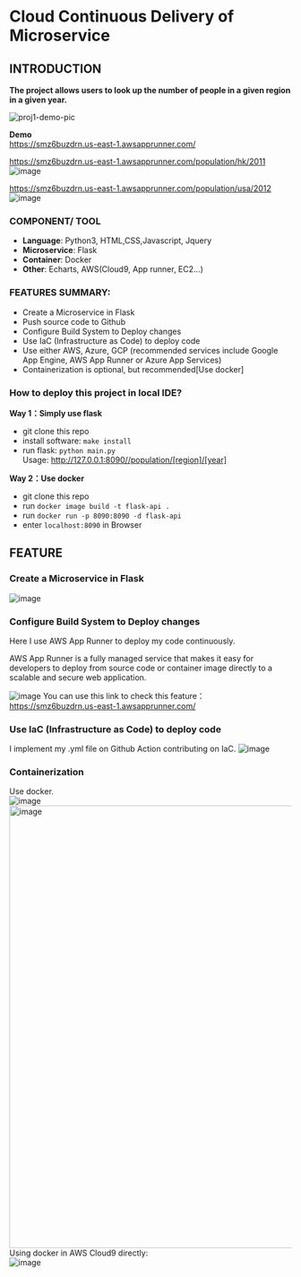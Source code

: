 # Cloud Continuous Delivery of Microservice

## INTRODUCTION
**The project allows users to look up the number of people in a given region in a given year.** <br>

![proj1-demo-pic](https://user-images.githubusercontent.com/123136573/217571667-d778d314-8551-4cf5-a5c8-bc6e0580c216.png)

**Demo**  <br>
https://smz6buzdrn.us-east-1.awsapprunner.com/  <br>

https://smz6buzdrn.us-east-1.awsapprunner.com/population/hk/2011  <br>
![image](https://user-images.githubusercontent.com/123136573/217444120-65308dc9-f641-4b70-90e6-6f01e03d2d7e.png)   <br>

https://smz6buzdrn.us-east-1.awsapprunner.com/population/usa/2012  <br>
![image](https://user-images.githubusercontent.com/123136573/217444155-59344b93-6731-4ee7-8cbe-2821d8eb0160.png)


### COMPONENT/ TOOL
- **Language**: Python3, HTML,CSS,Javascript, Jquery <br>
- **Microservice**: Flask <br>
- **Container**: Docker <br>
- **Other**: Echarts, AWS(Cloud9, App runner, EC2...) <br>

### FEATURES SUMMARY:
- Create a Microservice in Flask <br>
- Push source code to Github <br>
- Configure Build System to Deploy changes <br>
- Use IaC (Infrastructure as Code) to deploy code <br>
- Use either AWS, Azure, GCP (recommended services include Google App Engine, AWS App Runner or Azure App Services) <br>
- Containerization is optional, but recommended[Use docker] <br>

### How to deploy this project in local IDE?
**Way 1：Simply use flask**
- git clone this repo
- install software: ```make install```
- run flask: ```python main.py```
<br>Usage: http://127.0.0.1:8090//population/[region]/[year]

**Way 2：Use docker**
- git clone this repo
- run ```docker image build -t flask-api .```
- run ```docker run -p 8090:8090 -d flask-api```
- enter ```localhost:8090``` in Browser

## FEATURE
### Create a Microservice in Flask
![image](https://user-images.githubusercontent.com/123136573/217443782-5ff8d975-0b8a-4722-84de-189cd06d22ed.png)

### Configure Build System to Deploy changes
Here I use AWS App Runner to deploy my code continuously. <br>

AWS App Runner is a fully managed service that makes it easy for developers to deploy from source code or container image directly to a scalable and secure web application. <br>

![image](https://user-images.githubusercontent.com/123136573/217445261-3cb6c870-633e-4b28-99b8-e60f73ee667e.png)
You can use this link to check this feature： https://smz6buzdrn.us-east-1.awsapprunner.com/

### Use IaC (Infrastructure as Code) to deploy code
I implement my .yml file on Github Action contributing on IaC.
![image](https://user-images.githubusercontent.com/123136573/217564763-0300fc71-7165-4c98-b326-527bade9a2ba.png)


### Containerization
Use docker. <br>
![image](https://user-images.githubusercontent.com/123136573/217446276-b3f5bf9d-273e-43ea-9b04-9a1d57106489.png)
<img width="789" alt="image" src="https://user-images.githubusercontent.com/123136573/217446399-c51b1429-ef11-4035-b218-c8820df59805.png">
Using docker in AWS Cloud9 directly: <br>
![image](https://user-images.githubusercontent.com/123136573/217446630-0c048823-3b4a-4157-b604-ea58e4ba69b7.png)



